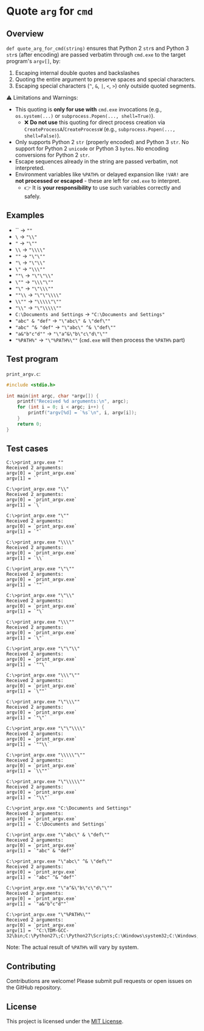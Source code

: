 # Quote `arg` for `cmd`

## Overview

`def quote_arg_for_cmd(string)` ensures that Python 2 `str`s and Python 3 `str`s (after encoding) are passed verbatim through `cmd.exe` to the target program's `argv[]`, by:

1. Escaping internal double quotes and backslashes
2. Quoting the entire argument to preserve spaces and special characters.
3. Escaping special characters (`^`, `&`, `|`, `<`, `>`) only outside quoted segments.

⚠️ Limitations and Warnings:

- This quoting is **only for use with** `cmd.exe` invocations (e.g., `os.system(...)` or `subprocess.Popen(..., shell=True)`).
  - ❌ **Do not use** this quoting for direct process creation via `CreateProcessA`/`CreateProcessW` (e.g., `subprocess.Popen(..., shell=False)`).
- Only supports Python 2 `str` (properly encoded) and Python 3 `str`. No support for Python 2 `unicode` or Python 3 `bytes`. No encoding conversions for Python 2 `str`.
- Escape sequences already in the string are passed verbatim, not interpreted.
- Environment variables like `%PATH%` or delayed expansion like `!VAR!` are **not processed or escaped** - these are left for `cmd.exe` to interpret.  
  - 👉 It is **your responsibility** to use such variables correctly and safely.

## Examples

- `` -> `""`
- `\` -> `"\\"`
- `"` -> `"\""`
- `\\` -> `"\\\\"`
- `""` -> `"\"\""`
- `"\` -> `"\"\\"`
- `\"` -> `"\\\""`
- `""\` -> `"\"\"\\"`
- `\""` -> `"\\\"\""`
- `"\"` -> `"\"\\\""`
- `""\\` -> `"\"\"\\\\"`
- `\\""` -> `"\\\\\"\""`
- `"\\"` -> `"\"\\\\\""`
- `C:\Documents and Settings` -> `"C:\Documents and Settings"`
- `"abc" & "def"` -> `"\"abc\" & \"def\""`
- `"abc" ^& "def"` -> `"\"abc\" ^& \"def\""`
- `"a&"b"c"d""` -> `"\"a^&\"b\"c\"d\"\""`
- `"%PATH%"` -> `"\"%PATH%\""` (`cmd.exe` will then process the `%PATH%` part)

## Test program

`print_argv.c`:

```c
#include <stdio.h>

int main(int argc, char *argv[]) {
    printf("Received %d arguments:\n", argc);
    for (int i = 0; i < argc; i++) {
        printf("argv[%d] = `%s`\n", i, argv[i]);
    }
    return 0;
}
```

## Test cases

```
C:\>print_argv.exe ""
Received 2 arguments:
argv[0] = `print_argv.exe`
argv[1] = ``

C:\>print_argv.exe "\\"
Received 2 arguments:
argv[0] = `print_argv.exe`
argv[1] = `\`

C:\>print_argv.exe "\""
Received 2 arguments:
argv[0] = `print_argv.exe`
argv[1] = `"`

C:\>print_argv.exe "\\\\"
Received 2 arguments:
argv[0] = `print_argv.exe`
argv[1] = `\\`

C:\>print_argv.exe "\"\""
Received 2 arguments:
argv[0] = `print_argv.exe`
argv[1] = `""`

C:\>print_argv.exe "\"\\"
Received 2 arguments:
argv[0] = `print_argv.exe`
argv[1] = `"\`

C:\>print_argv.exe "\\\""
Received 2 arguments:
argv[0] = `print_argv.exe`
argv[1] = `\"`

C:\>print_argv.exe "\"\"\\"
Received 2 arguments:
argv[0] = `print_argv.exe`
argv[1] = `""\`

C:\>print_argv.exe "\\\"\""
Received 2 arguments:
argv[0] = `print_argv.exe`
argv[1] = `\""`

C:\>print_argv.exe "\"\\\""
Received 2 arguments:
argv[0] = `print_argv.exe`
argv[1] = `"\"`

C:\>print_argv.exe "\"\"\\\\"
Received 2 arguments:
argv[0] = `print_argv.exe`
argv[1] = `""\\`

C:\>print_argv.exe "\\\\\"\""
Received 2 arguments:
argv[0] = `print_argv.exe`
argv[1] = `\\""`

C:\>print_argv.exe "\"\\\\\""
Received 2 arguments:
argv[0] = `print_argv.exe`
argv[1] = `"\\"`

C:\>print_argv.exe "C:\Documents and Settings"
Received 2 arguments:
argv[0] = `print_argv.exe`
argv[1] = `C:\Documents and Settings`

C:\>print_argv.exe "\"abc\" & \"def\""
Received 2 arguments:
argv[0] = `print_argv.exe`
argv[1] = `"abc" & "def"`

C:\>print_argv.exe "\"abc\" ^& \"def\""
Received 2 arguments:
argv[0] = `print_argv.exe`
argv[1] = `"abc" ^& "def"`

C:\>print_argv.exe "\"a^&\"b\"c\"d\"\""
Received 2 arguments:
argv[0] = `print_argv.exe`
argv[1] = `"a&"b"c"d""`

C:\>print_argv.exe "\"%PATH%\""
Received 2 arguments:
argv[0] = `print_argv.exe`
argv[1] = `"C:\TDM-GCC-32\bin;C:\Python27\;C:\Python27\Scripts;C:\Windows\system32;C:\Windows;C:\Windows\System32\Wbem;C:\Windows\System32\WindowsPowerShell\v1.0\;"
```

Note: The actual result of `%PATH%` will vary by system.

## Contributing

Contributions are welcome! Please submit pull requests or open issues on the GitHub repository.

## License

This project is licensed under the [MIT License](LICENSE).
